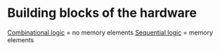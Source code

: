 # Building blocks of the hardware

[Combinational logic](./combinational_logic.md) = no memory elements
[Sequential logic](./sequential_logic.md) = memory elements